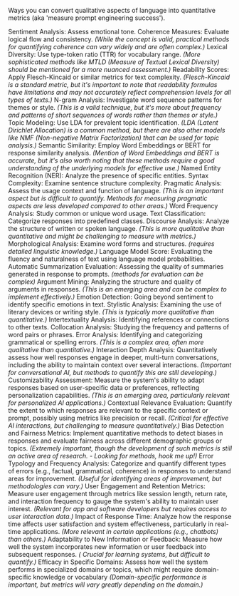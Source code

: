 Ways you can convert qualitative aspects of language into quantitative metrics (aka 'measure prompt engineering success'). 

Sentiment Analysis: Assess emotional tone.
Coherence Measures: Evaluate logical flow and consistency. *(While the concept is valid, practical methods for quantifying coherence can vary widely and are often complex.)*
Lexical Diversity: Use type-token ratio (TTR) for vocabulary range. *(More sophisticated methods like MTLD (Measure of Textual Lexical Diversity) should be mentioned for a more nuanced assessment.)*
Readability Scores: Apply Flesch-Kincaid or similar metrics for text complexity. *(Flesch-Kincaid is a standard metric, but it's important to note that readability formulas have limitations and may not accurately reflect comprehension levels for all types of texts.)*
N-gram Analysis: Investigate word sequence patterns for themes or style. *(This is a valid technique, but it's more about frequency and patterns of short sequences of words rather than themes or style.)*
Topic Modeling: Use LDA for prevalent topic identification. *(LDA (Latent Dirichlet Allocation) is a common method, but there are also other models like NMF (Non-negative Matrix Factorization) that can be used for topic analysis.)*
Semantic Similarity: Employ Word Embeddings or BERT for response similarity analysis. *(Mention of Word Embeddings and BERT is accurate, but it's also worth noting that these methods require a good understanding of the underlying models for effective use.)*
Named Entity Recognition (NER): Analyze the presence of specific entities.
Syntax Complexity: Examine sentence structure complexity.
Pragmatic Analysis: Assess the usage context and function of language. *(This is an important aspect but is difficult to quantify. Methods for measuring pragmatic aspects are less developed compared to other areas.)*
Word Frequency Analysis: Study common or unique word usage.
Text Classification: Categorize responses into predefined classes.
Discourse Analysis: Analyze the structure of written or spoken language. *(This is more qualitative than quantitative and might be challenging to measure with metrics.)*
Morphological Analysis: Examine word forms and structures. *(requires detailed linguistic knowledge.)*
Language Model Score: Evaluating the fluency and naturalness of text using language model probabilities.
Automatic Summarization Evaluation: Assessing the quality of summaries generated in response to prompts. *(methods for evaluation can be complex)*
Argument Mining: Analyzing the structure and quality of arguments in responses. *(This is an emerging area and can be complex to implement effectively.)*
Emotion Detection: Going beyond sentiment to identify specific emotions in text.
Stylistic Analysis: Examining the use of literary devices or writing style. *(This is typically more qualitative than quantitative.)*
Intertextuality Analysis: Identifying references or connections to other texts.
Collocation Analysis: Studying the frequency and patterns of word pairs or phrases.
Error Analysis: Identifying and categorizing grammatical or spelling errors. *(This is a complex area, often more qualitative than quantitative.)*
Interaction Depth Analysis: Quantitatively assess how well responses engage in deeper, multi-turn conversations, including the ability to maintain context over several interactions. *(Important for conversational AI, but methods to quantify this are still developing.)*
Customizability Assessment: Measure the system's ability to adapt responses based on user-specific data or preferences, reflecting personalization capabilities. *(This is an emerging area, particularly relevant for personalized AI applications.)*
Contextual Relevance Evaluation: Quantify the extent to which responses are relevant to the specific context or prompt, possibly using metrics like precision or recall. *(Critical for effective AI interactions, but challenging to measure quantitatively.)*
Bias Detection and Fairness Metrics: Implement quantitative methods to detect biases in responses and evaluate fairness across different demographic groups or topics. *(Extremely important, though the development of such metrics is still an active area of research. - Looking for methods, hook me up!)*
Error Typology and Frequency Analysis: Categorize and quantify different types of errors (e.g., factual, grammatical, coherence) in responses to understand areas for improvement. *(Useful for identifying areas of improvement, but methodologies can vary.)*
User Engagement and Retention Metrics: Measure user engagement through metrics like session length, return rate, and interaction frequency to gauge the system's ability to maintain user interest. *(Relevant for app and software developers but requires access to user interaction data.)*
Impact of Response Time: Analyze how the response time affects user satisfaction and system effectiveness, particularly in real-time applications. *(More relevant in certain applications (e.g., chatbots) than others.)*
Adaptability to New Information or Feedback: Measure how well the system incorporates new information or user feedback into subsequent responses. *( Crucial for learning systems, but difficult to quantify.)*
Efficacy in Specific Domains: Assess how well the system performs in specialized domains or topics, which might require domain-specific knowledge or vocabulary *(Domain-specific performance is important, but metrics will vary greatly depending on the domain.)*